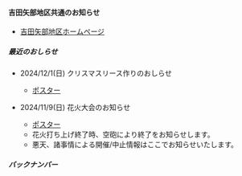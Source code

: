 #### 吉田矢部地区共通のお知らせ
- [吉田矢部地区ホームページ](https://yoshidayabe-eac.jimdofree.com/)
##### 最近のおしらせ
- 2024/12/1(日) クリスマスリース作りのおしらせ
  - [ポスター](https://drive.google.com/file/d/1mXC4-KBLX0-UTaXbw6VzXzfyb50sNviI/view)

- 2024/11/9(日) 花火大会のお知らせ
  - [ポスター](https://drive.google.com/file/d/1_uLgRKXWPNE2-sRCUBROXMtV4IGRFzc_/view?usp=sharing)
  - 花火打ち上げ終了時、空砲により終了をお知らせします。
  - 悪天、諸事情による開催/中止情報はここでお知らせいたします。

##### バックナンバー
